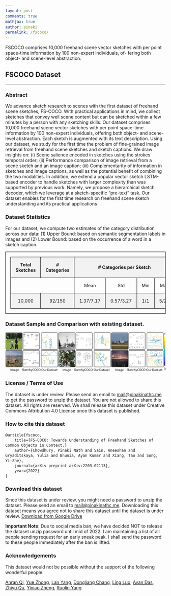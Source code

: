 ```yaml
---
layout: post
comments: true
mathjax: true
author: pinaki
permalink: /fscoco/
---
```


FSCOCO comprises 10,000 freehand scene vector sketches with per point
space-time information by 100 non-expert individuals, of-
fering both object- and scene-level abstraction.

## FSCOCO Dataset

---

### Abstract
We advance sketch research to scenes with the first dataset of freehand scene sketches, FS-COCO. With practical applications in mind, we collect sketches that convey well scene content but can be sketched within a few minutes by a person with any sketching skills. Our dataset comprises 10,000 freehand scene vector sketches with per point space-time information by 100 non-expert individuals, offering both object- and scene-level abstraction. Each sketch is augmented with its text description. Using our dataset, we study for the first time the problem of fine-grained image retrieval from freehand scene sketches and sketch captions. We draw insights on: (i) Scene salience encoded in sketches using the strokes temporal order; (ii) Performance comparison of image retrieval from a scene sketch and an image caption; (iii) Complementarity of information in sketches and image captions, as well as the potential benefit of combining the two modalities. In addition, we extend a popular vector sketch LSTM-based encoder to handle sketches with larger complexity than was supported by previous work. Namely, we propose a hierarchical sketch decoder, which we leverage at a sketch-specific “pre-text” task. Our dataset enables for the first time research on freehand scene sketch understanding and its practical applications

### Dataset Statistics

For our dataset, we compute two estimates of the category distribution across our data: (1) Upper Bound: based on semantic segmentation labels in images and (2) Lower Bound: based on the occurrence of a word in a sketch caption. 

<table>
    <tr>
        <th>Total Sketches</th>
        <th># Categories</th>
        <th colspan="4"># Categories per Sketch</th>
        <th colspan="4"># Sketches per Category</th>
    </tr>
    <tr>
        <td colspan="2"></td>
        <td>Mean</td>
        <td>Std</td>
        <td>Min</td>
        <td>Max</td>
        <td>Mean</td>
        <td>Std</td>
        <td>Min</td>
        <td>Max</td>
    </tr>
    <tr>
        <td>10,000</td>
        <td>92/150</td>
        <td>1.37/7.17</td>
        <td>0.57/3.27</td>
        <td>1/1</td>
        <td>5/25</td>
        <td>99.42/413.18</td>
        <td>172.88/973.59</td>
        <td>1/1</td>
        <td>866/6789</td>
    </tr>
</table>
<style>
table, th, td {
  border: 1px solid black;
  text-align: center;
  padding: 15px;
}
tr:nth-child(odd) {
  background-color: #f2f2f2;
}
</style>

### Dataset Sample and Comparison with existing dataset.
![Sample Comparison FSCOCO dataset](/datasets/images/fscoco-sample-comparison.jpg)

### License / Terms of Use
The dataset is under review. Please send an email to mail@pinakinathc.me to get the password to unzip the dataset. You are not allowed to share this dataset. All rights are reserved. We shall release this dataset under Creative Commons Attribution 4.0 License once this dataset is published.

### How to cite this dataset
```
@article{fscoco,
    title={FS-COCO: Towards Understanding of Freehand Sketches of Common Objects in Context.}
    author={Chowdhury, Pinaki Nath and Sain, Aneeshan and Gryaditskaya, Yulia and Bhunia, Ayan Kumar and Xiang, Tao and Song, Yi-Zhe},
    journal={arXiv preprint arXiv:2203.02113},
    year={2022}
}
```

### Download this dataset
Since this dataset is under review, you might need a password to unzip the dataset. Please send an email to mail@pinakinathc.me. Downloading this dataset means you agree not to share this dataset until the dataset is under review.
[Download from Google Drive](https://drive.google.com/file/d/1f4dEYbWL05Jwlr8KKdXXJioKZWcvaTJG/view?usp=sharing)

**Important Note**: Due to social media ban, we have decided NOT to release the dataset unzip password until mid of 2022. I am maintaining a list of all people sending request for an early sneak peak. I shall send the password to these people immediately after the ban is lifted.

### Acknowledgements
This dataset would not be possible without the support of the following wonderful people:

[Anran Qi](http://sketchx.ai/), [Yue Zhong](http://sketchx.ai/), [Lan Yang](http://sketchx.ai/), [Dongliang Chang](https://scholar.google.com/citations?user=tIf50PgAAAAJ&hl=en), [Ling Luo](https://rowl1ng.com/), [Ayan Das](https://scholar.google.com/citations?user=x-WI_EgAAAAJ&hl=en), [Zhiyu Qu](http://sketchx.ai/), [Yixiao Zheng](http://sketchx.ai/), [Ruolin Yang](http://sketchx.ai/)